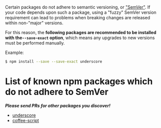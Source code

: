 Certain packages do not adhere to semantic versioning, or ["SemVer"](http://semver.org).  If your code depends upon such a package, using a "fuzzy" SemVer version requirement can lead to problems when breaking changes are released within non-"major" versions.

For this reason, the **following packages are recommended to be installed with the`--save-exact` option**, which means any upgrades to new versions must be performed manually.

Example:

```sh
$ npm install --save --save-exact underscore
```

# List of known npm packages which do not adhere to SemVer

***Please send PRs for other packages you discover!***

- [underscore](https://www.npmjs.org/package/underscore)
- [coffee-script](https://www.npmjs.org/package/coffee-script)
